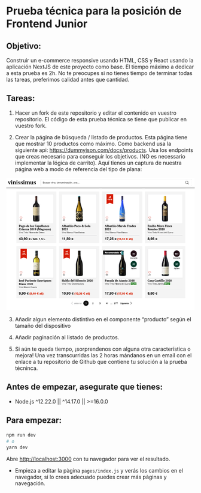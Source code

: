 # Prueba técnica para la posición de Frontend Junior

## Objetivo:

Construir un e-commerce responsive usando HTML, CSS y React usando la aplicación NextJS de este proyecto como base. El tiempo máximo a dedicar a esta prueba es 2h. No te preocupes si no tienes tiempo de terminar todas las tareas, preferimos calidad antes que cantidad. 

## Tareas:

1. Hacer un fork de este repositorio y editar el contenido en vuestro repositorio. El código de esta prueba técnica se tiene que publicar en vuestro fork.

2. Crear la página de búsqueda / listado de productos. Esta página tiene que mostrar 10 productos como máximo. Como backend usa la siguiente api: https://dummyjson.com/docs/products. Usa los endpoints que creas necesario para conseguir los objetivos. (NO es necessario implementar la lógica de carrito). Aquí tienes un captura de nuestra página web a modo de referencia del tipo de plana:

![example](public/example.png)

3. Añadir algun elemento distintivo en el componente “producto” según el tamaño del dispositivo

4. Añadir paginación al listado de productos.

5. Si aún te queda tiempo, ¡sorprendenos con alguna otra característica o mejora!
Una vez transcurridas las 2 horas mándanos en un email con el enlace a tu repositorio de Github que contiene tu solución a la prueba técninca.


## Antes de empezar, asegurate que tienes:

- Node.js ^12.22.0 || ^14.17.0 || >=16.0.0

## Para empezar:


```bash
npm run dev
# o
yarn dev
```

Abre [http://localhost:3000](http://localhost:3000) con tu navegador para ver el resultado.

- Empieza a editar la pàgina `pages/index.js` y verás los cambios en el navegador, si lo crees adecuado puedes crear más pàginas y navegación.
